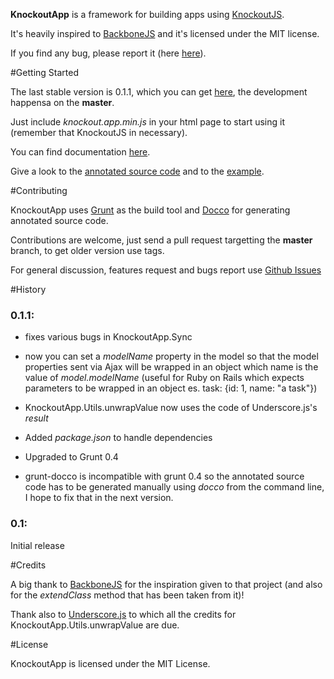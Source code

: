 **KnockoutApp** is a framework for building apps using [KnockoutJS](http://knockoutjs.com/).

It's heavily inspired to [BackboneJS](http://backbonejs.org) and it's licensed under the MIT license.

If you find any bug, please report it (here [here](https://github.com/paglias/KnockoutApp/issues)).

#Getting Started

The last stable version is 0.1.1, which you can get [here](https://github.com/paglias/KnockoutApp/tree/0.1.1), the development happensa on the **master**.

Just include *knockout.app.min.js* in your html page to start using it (remember that KnockoutJS in necessary).

You can find documentation [here](https://github.com/paglias/KnockoutApp/blob/master/documentation.md).

Give a look to the [annotated source code](http://paglias.net/KnockoutApp/annotated-source-code/knockout.app.html) and to the [example](http://paglias.net/KnockoutApp/example/).

#Contributing

KnockoutApp uses [Grunt](http://gruntjs.com) as the build tool and [Docco](http://jashkenas.github.com/docco/) for generating annotated source code.

Contributions are welcome, just send a pull request targetting the **master** branch, to get older version use tags.

For general discussion, features request and bugs report use [Github Issues](https://github.com/paglias/KnockoutApp/issues)

#History

### 0.1.1:
 - fixes various bugs in KnockoutApp.Sync

 - now you can set a *modelName* property in the model so that the model properties sent via Ajax will be wrapped in an object which name is the
 value of *model.modelName* (useful for Ruby on Rails which expects parameters to be wrapped in an object es. task: {id: 1, name: "a task"})

 - KnockoutApp.Utils.unwrapValue now uses the code of Underscore.js's *result*

 - Added *package.json* to handle dependencies

 - Upgraded to Grunt 0.4

 - grunt-docco is incompatible with grunt 0.4 so the annotated source code has to be generated manually using *docco* from the command line, I hope to fix that in the next version.

### 0.1:
Initial release

#Credits

A big thank to [BackboneJS](http://backbonejs.org) for the inspiration given to that project (and also for the *extendClass* method that has been taken from it)!

Thank also to [Underscore.js](http://underscorejs.org/) to which all the credits for KnockoutApp.Utils.unwrapValue are due.

#License

KnockoutApp is licensed under the MIT License.